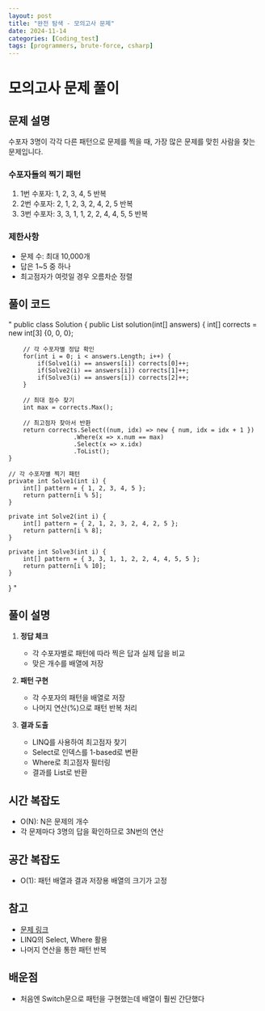 ```yaml
---
layout: post
title: "완전 탐색 - 모의고사 문제"
date: 2024-11-14
categories: [Coding_test]
tags: [programmers, brute-force, csharp]
---
```


# 모의고사 문제 풀이

## 문제 설명
수포자 3명이 각각 다른 패턴으로 문제를 찍을 때, 가장 많은 문제를 맞힌 사람을 찾는 문제입니다.

### 수포자들의 찍기 패턴
1. 1번 수포자: 1, 2, 3, 4, 5 반복
2. 2번 수포자: 2, 1, 2, 3, 2, 4, 2, 5 반복
3. 3번 수포자: 3, 3, 1, 1, 2, 2, 4, 4, 5, 5 반복

### 제한사항
- 문제 수: 최대 10,000개
- 답은 1~5 중 하나
- 최고점자가 여럿일 경우 오름차순 정렬

## 풀이 코드

"
public class Solution {
    public List<int> solution(int[] answers) {
        int[] corrects = new int[3] {0, 0, 0};
        
        // 각 수포자별 정답 확인
        for(int i = 0; i < answers.Length; i++) {
            if(Solve1(i) == answers[i]) corrects[0]++;
            if(Solve2(i) == answers[i]) corrects[1]++;
            if(Solve3(i) == answers[i]) corrects[2]++;
        }
        
        // 최대 점수 찾기
        int max = corrects.Max();
        
        // 최고점자 찾아서 반환
        return corrects.Select((num, idx) => new { num, idx = idx + 1 })
                      .Where(x => x.num == max)
                      .Select(x => x.idx)
                      .ToList();
    }

    // 각 수포자별 찍기 패턴
    private int Solve1(int i) {
        int[] pattern = { 1, 2, 3, 4, 5 };
        return pattern[i % 5];
    }
    
    private int Solve2(int i) {
        int[] pattern = { 2, 1, 2, 3, 2, 4, 2, 5 };
        return pattern[i % 8];
    }
    
    private int Solve3(int i) {
        int[] pattern = { 3, 3, 1, 1, 2, 2, 4, 4, 5, 5 };
        return pattern[i % 10];
    }
}
"

## 풀이 설명

1. **정답 체크**
   - 각 수포자별로 패턴에 따라 찍은 답과 실제 답을 비교
   - 맞은 개수를 배열에 저장

2. **패턴 구현**
   - 각 수포자의 패턴을 배열로 저장
   - 나머지 연산(%)으로 패턴 반복 처리

3. **결과 도출**
   - LINQ를 사용하여 최고점자 찾기
   - Select로 인덱스를 1-based로 변환
   - Where로 최고점자 필터링
   - 결과를 List로 반환

## 시간 복잡도
- O(N): N은 문제의 개수
- 각 문제마다 3명의 답을 확인하므로 3N번의 연산

## 공간 복잡도
- O(1): 패턴 배열과 결과 저장용 배열의 크기가 고정

## 참고
- [문제 링크](https://programmers.co.kr/learn/courses/30/lessons/42840)
- LINQ의 Select, Where 활용
- 나머지 연산을 통한 패턴 반복

## 배운점
 - 처음엔 Switch문으로 패턴을 구현했는데 배열이 훨씬 간단했다